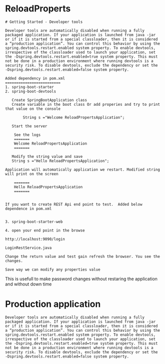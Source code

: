 # ReloadProperts

	# Getting Started - Developer tools
	
	Developer tools are automatically disabled when running a fully packaged application. If your application is launched from java -jar or if it is started from a special classloader, then it is considered a “production application”. You can control this behavior by using the spring.devtools.restart.enabled system property. To enable devtools, irrespective of the classloader used to launch your application, set the -Dspring.devtools.restart.enabled=true system property. This must not be done in a production environment where running devtools is a security risk. To disable devtools, exclude the dependency or set the -Dspring.devtools.restart.enabled=false system property.
	
	Added dependency in pom.xml 
	=========================
	1. spring-boot-starter
	2. spring-boot-devtools
	   
	   Create SpringBootApplication class
	   Create variable in the boot class Or add properies and try to print that value on the console
	   
	   		String s ="Welcome ReloadPropertsApplication";
	   		
	   Start the server 
	   
	   	See the logs 
	   	=======
		Welcome ReloadPropertsApplication
		=======
	   
	   Modify the string value and save 
	   String s ="Hello ReloadPropertsApplication";
	
	Application will automatically application we restart. Modified string will print on the screen 
	
		=======
		Hello ReloadPropertsApplication
		=======
	
	
	If you want to create REST Api end point to test.  Added below dependence in pom.xml 
	  
	
	3. spring-boot-starter-web
	
	4. open your end point in the browse 
	
	http://localhost:9090/login
	
	LoginRestService.java 
	
	Change the return value and test gain refresh the browser. You see the changes.
	
	Save way we can modify any properties value 
	
This is usefull to make password changes without restaring  the application and without down time  
	
	

Production application
====================


	Developer tools are automatically disabled when running a fully packaged application. If your application is launched from java -jar or if it is started from a special classloader, then it is considered a “production application”. You can control this behavior by using the spring.devtools.restart.enabled system property. To enable devtools, irrespective of the classloader used to launch your application, set the -Dspring.devtools.restart.enabled=true system property. This must not be done in a production environment where running devtools is a security risk. To disable devtools, exclude the dependency or set the -Dspring.devtools.restart.enabled=false system property.

		
